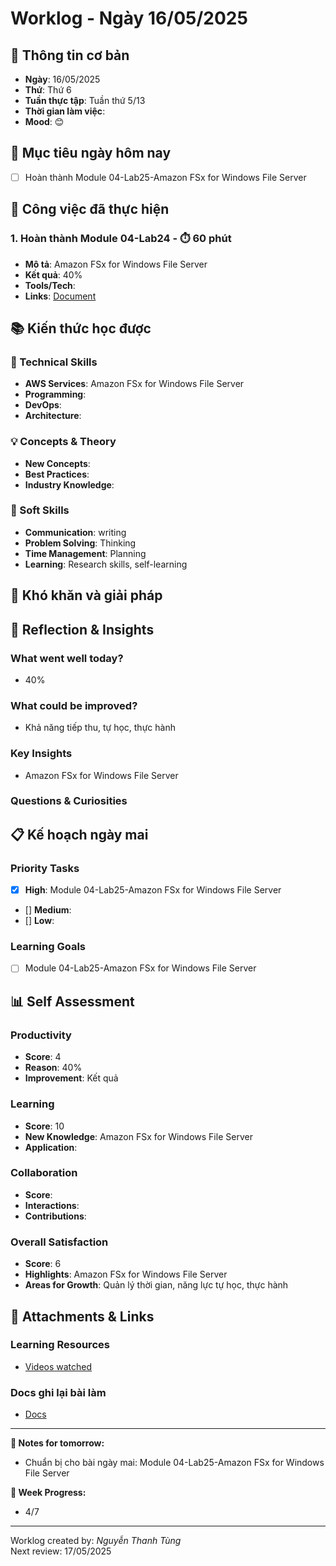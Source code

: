 # Worklog - Ngày 16/05/2025

## 📅 Thông tin cơ bản
- **Ngày**: 16/05/2025
- **Thứ**: Thứ 6
- **Tuần thực tập**: Tuần thứ 5/13
- **Thời gian làm việc**: 
- **Mood**: 😊

## 🎯 Mục tiêu ngày hôm nay
- [ ] Hoàn thành Module 04-Lab25-Amazon FSx for Windows File Server

## 💼 Công việc đã thực hiện

### 1. Hoàn thành Module 04-Lab24 - ⏱️ 60 phút
- **Mô tả**: Amazon FSx for Windows File Server
- **Kết quả**: 40%
- **Tools/Tech**: 
- **Links**: [Document](https://docs.google.com/document/d/1SR2SoXXJQZCZk7EPMWETMMduyiU25YRNmOKK23EwwJM/edit?usp=sharing)

## 📚 Kiến thức học được

### 🔧 Technical Skills
- **AWS Services**: Amazon FSx for Windows File Server
- **Programming**: 
- **DevOps**: 
- **Architecture**: 

### 💡 Concepts & Theory
- **New Concepts**: 
- **Best Practices**: 
- **Industry Knowledge**: 

### 🤝 Soft Skills
- **Communication**: writing
- **Problem Solving**: Thinking
- **Time Management**: Planning
- **Learning**: Research skills, self-learning

## 🚧 Khó khăn và giải pháp

## 💭 Reflection & Insights

### What went well today?
- 40%

### What could be improved?
- Khả năng tiếp thu, tự học, thực hành

### Key Insights
- Amazon FSx for Windows File Server

### Questions & Curiosities

## 📋 Kế hoạch ngày mai

### Priority Tasks
- [x] **High**: Module 04-Lab25-Amazon FSx for Windows File Server
- [] **Medium**: 
- [] **Low**: 

### Learning Goals
- [ ] Module 04-Lab25-Amazon FSx for Windows File Server

## 📊 Self Assessment

### Productivity
- **Score**: 4
- **Reason**: 40%
- **Improvement**: Kết quả

### Learning
- **Score**: 10
- **New Knowledge**: Amazon FSx for Windows File Server
- **Application**: 

### Collaboration
- **Score**: 
- **Interactions**: 
- **Contributions**: 

### Overall Satisfaction
- **Score**: 6
- **Highlights**: Amazon FSx for Windows File Server
- **Areas for Growth**: Quản lý thời gian, năng lực tự học, thực hành


## 📎 Attachments & Links

### Learning Resources
- [Videos watched](https://www.youtube.com/watch?v=4tA3kOTx_Eo&list=PLahN4TLWtox2a3vElknwzU_urND8hLn1i&index=125&pp=iAQB)

### Docs ghi lại bài làm
- [Docs](https://docs.google.com/document/d/1SR2SoXXJQZCZk7EPMWETMMduyiU25YRNmOKK23EwwJM/edit?usp=sharing)

---

**📝 Notes for tomorrow:**
- Chuẩn bị cho bài ngày mai: Module 04-Lab25-Amazon FSx for Windows File Server

**🎯 Week Progress:**
- 4/7

---
Worklog created by: *Nguyễn Thanh Tùng*  
Next review: 17/05/2025
